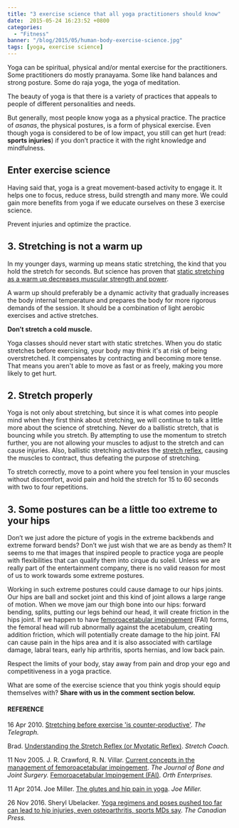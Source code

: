 ```yaml
---
title: "3 exercise science that all yoga practitioners should know"
date:  2015-05-24 16:23:52 +0800
categories:
  - "Fitness"
banner: "/blog/2015/05/human-body-exercise-science.jpg"
tags: [yoga, exercise science]
---
```

Yoga can be spiritual, physical and/or mental exercise for the practitioners. Some practitioners do mostly pranayama. Some like hand balances and strong posture. Some do raja yoga, the yoga of meditation.

The beauty of yoga is that there is a variety of practices that appeals to people of different personalities and needs.

But generally, most people know yoga as a physical practice. The practice of _asanas_, the physical postures, is a form of physical exercise. Even though yoga is considered to be of low impact, you still can get hurt (read: **sports injuries**) if you don’t practice it with the right knowledge and mindfulness.

## Enter exercise science
Having said that, yoga is a great movement-based activity to engage it. It helps one to focus, reduce stress, build strength and many more. We could gain more benefits from yoga if we educate ourselves on these 3 exercise science.  

Prevent injuries and optimize the practice.
## 3. Stretching is not a warm up
In my younger days, warming up means static stretching, the kind that you hold the stretch for seconds. But science has proven that [static stretching as a warm up decreases muscular strength and power](http://www.medscape.com/viewarticle/777155).

A warm up should preferably be a dynamic activity that gradually increases the body internal temperature and prepares the body for more rigorous demands of the session. It should be a combination of light aerobic exercises and active stretches.

**Don’t stretch a cold muscle.**

Yoga classes should never start with static stretches. When you do static stretches before exercising, your body may think it's at risk of being overstretched. It compensates by contracting and becoming more tense. That means you aren't able to move as fast or as freely, making you more likely to get hurt.

## 2. Stretch properly
Yoga is not only about stretching, but since it is what comes into people mind when they first think about stretching, we will continue to talk a little more about the science of stretching. Never do a ballistic stretch, that is bouncing while you stretch. By attempting to use the momentum to stretch further, you are not allowing your muscles to adjust to the stretch and can cause injuries. Also, ballistic stretching activates the [stretch reflex](http://people.bath.ac.uk/masrjb/Stretch/stretching_2.html#SEC15), causing the muscles to contract, thus defeating the purpose of stretching.

To stretch correctly, move to a point where you feel tension in your muscles without discomfort, avoid pain and hold the stretch for 15 to 60 seconds with two to four repetitions.

## 3. Some postures can be a little too extreme to your hips
Don’t we just adore the picture of yogis in the extreme backbends and extreme forward bends? Don’t we just wish that we are as bendy as them? It seems to me that images that inspired people to practice yoga are people with flexibilities that can qualify them into cirque du soleil. Unless we are really part of the entertainment company, there is no valid reason for most of us to work towards some extreme postures.

Working in such extreme postures could cause damage to our hips joints. Our hips are ball and socket joint and this kind of joint allows a large range of motion. When we move jam our thigh bone into our hips: forward bending, splits, putting our legs behind our head, it will create friction in the hips joint. If we happen to have [femoroacetabular impingement](http://orthoinfo.aaos.org/topic.cfm?topic=A00571) (FAI) forms, the femoral head will rub abnormally against the acetabulum, creating addition friction, which will potentially create damage to the hip joint. FAI can cause pain in the hips area and it is also associated with cartilage damage, labral tears, early hip arthritis, sports hernias, and low back pain.

Respect the limits of your body, stay away from pain and drop your ego and competitiveness in a yoga practice.

What are some of the exercise science that you think yogis should equip themselves with? **Share with us in the comment section below.**

#### REFERENCE
16 Apr 2010. [Stretching before exercise 'is counter-productive'](http://www.telegraph.co.uk/active/7594484/Stretching-before-exercise-is-counter-productive.html). _The Telegraph._

Brad. [Understanding the Stretch Reflex (or Myotatic Reflex)](http://stretchcoach.com/articles/myotatic-stretch-reflex/). _Stretch Coach._

11 Nov 2005. J. R. Crawford, R. N. Villar. [Current concepts in the management of femoroacetabular impingement](http://www.bjj.boneandjoint.org.uk/content/87-B/11/1459.full.pdf). _The Journal of Bone and Joint Surgery._
[Femoroacetabular Impingement (FAI)](http://www.hipfai.com/). _Orth Enterprises._

11 Apr 2014. Joe Miller. [The glutes and hip pain in yoga](http://joemilleryoga.com/glutes-hip-pain-yoga/). _Joe Miller._

26 Nov 2016. Sheryl Ubelacker. [Yoga regimens and poses pushed too far can lead to hip injuries, even osteoarthritis, sports MDs say](http://news.nationalpost.com/health/yoga-regimens-and-poses-pushed-too-far-can-lead-to-hip-injuries-osteoarthritis-sports-mds). _The Canadian Press._
